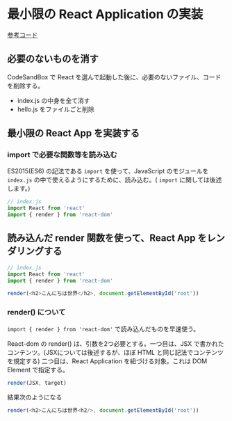 # 最小限の React Application の実装

[参考コード](https://codesandbox.io/s/ypz99xk111)

## 必要のないものを消す

CodeSandBox で React を選んで起動した後に、必要のないファイル、コードを削除する。

* index.js の中身を全て消す
* hello.js をファイルごと削除

## 最小限の React App を実装する

### import で必要な関数等を読み込む

ES2015\(ES6\) の記法である `import` を使って、JavaScript のモジュールを `index.js` の中で使えるようにするために、読み込む。\( `import` に関しては後述します。\)

```js
// index.js
import React from 'react'
import { render } from 'react-dom'
```

## 読み込んだ render 関数を使って、React App をレンダリングする

```js
// index.js
import React from 'react'
import { render } from 'react-dom'

render(<h2>こんにちは世界</h2>, document.getElementById('root'))
```

### render\(\) について

`import { render } from 'react-dom'` で読み込んだものを早速使う。

React-dom の render\(\) は、引数を2つ必要とする。一つ目は、JSX で書かれたコンテンツ。\(JSXについては後述するが、ほぼ HTML と同じ記法でコンテンツを規定する\)  二つ目は、React Application を紐づける対象。これは DOM Element で指定する。

```js
render(JSX, target)
```

結果次のようになる

```js
render(<h2>こんにちは世界<h2/>, document.getElementById('root'))
```



